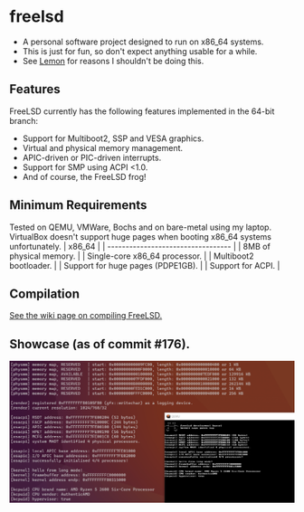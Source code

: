 # freelsd
* A personal software project designed to run on x86_64 systems.
* This is just for fun, so don't expect anything usable for a while.
* See [Lemon](https://github.com/fido2020/lemon-os) for reasons I shouldn't be doing this.

## Features
FreeLSD currently has the following features implemented in the 64-bit branch:
* Support for Multiboot2, SSP and VESA graphics.
* Virtual and physical memory management.
* APIC-driven or PIC-driven interrupts.
* Support for SMP using ACPI <1.0.
* And of course, the FreeLSD frog!

## Minimum Requirements
Tested on QEMU, VMWare, Bochs and on bare-metal using my laptop. VirtualBox doesn't support huge pages when booting x86_64 systems unfortunately.
| x86_64                             |
| ---------------------------------- |
| 8MB of physical memory.            |
| Single-core x86_64 processor.      |
| Multiboot2 bootloader.             |
| Support for huge pages (PDPE1GB).  |
| Support for ACPI.                  |

## Compilation
[See the wiki page on compiling FreeLSD.](https://github.com/larrabyte/freelsd/wiki/Compilation)

## Showcase (as of commit #176).
![FreeLSD Graphical Output and Serial Log](showcase.png)
